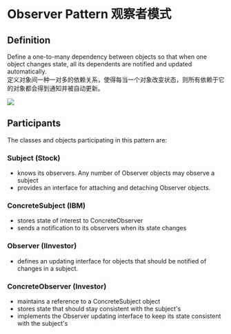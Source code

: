 # Observer Pattern 观察者模式
## Definition

Define a one-to-many dependency between objects so that when one object changes state, all its dependents are notified and updated automatically.
<br>定义对象间一种一对多的依赖关系，使得每当一个对象改变状态，则所有依赖于它的对象都会得到通知并被自动更新。

![](https://github.com/LionelPerrault/Unity-Design-Pattern/blob/master/UML_Picture/observer.gif)


## Participants

The classes and objects participating in this pattern are:

### Subject  (Stock)
* knows its observers. Any number of Observer objects may observe a subject
* provides an interface for attaching and detaching Observer objects.

### ConcreteSubject  (IBM)
* stores state of interest to ConcreteObserver
* sends a notification to its observers when its state changes

### Observer  (IInvestor)
* defines an updating interface for objects that should be notified of changes in a subject.

### ConcreteObserver  (Investor)
* maintains a reference to a ConcreteSubject object
* stores state that should stay consistent with the subject's
* implements the Observer updating interface to keep its state consistent with the subject's

